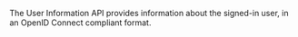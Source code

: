 The User Information API provides information about the signed-in user, in an OpenID Connect compliant format. 
